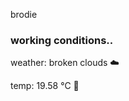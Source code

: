 brodie

<!--weather_start-->
### working conditions..

weather: broken clouds ☁️

temp: 19.58 °C 👕

<!--weather_end-->
